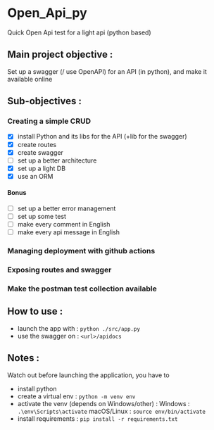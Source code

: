 # Open_Api_py

Quick Open Api test for a light api (python based)

## Main project objective :

Set up a swagger (/ use OpenAPI) for an API (in python), and make it available online

## Sub-objectives :

### Creating a simple CRUD

-   [x] install Python and its libs for the API (+lib for the swagger)
-   [x] create routes
-   [x] create swagger
-   [ ] set up a better architecture
-   [x] set up a light DB
-   [x] use an ORM

#### Bonus

-   [ ] set up a better error management
-   [ ] set up some test
-   [ ] make every comment in English
-   [ ] make every api message in English

### Managing deployment with github actions

### Exposing routes and swagger

### Make the postman test collection available

## How to use :

-   launch the app with : `python ./src/app.py`
-   use the swagger on : `<url>/apidocs`

## Notes :

Watch out before launching the application, you have to

-   install python
-   create a virtual env : `python -m venv env`
-   activate the venv (depends on Windows/other) :
    Windows : `.\env\Scripts\activate`
    macOS/Linux : `source env/bin/activate`
-   install requirements : `pip install -r requirements.txt`
